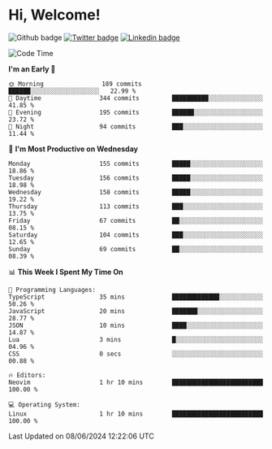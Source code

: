  # Hi, Welcome!
  ![Github badge](https://img.shields.io/github/followers/kraken-afk.svg?style=social&label=Follow&maxAge=2592000)
  [![Twitter badge](https://img.shields.io/badge/-Twitter-00acee?style=flat-square&logo=Twitter&logoColor=white)](https://twitter.com/trshppl)
  [![Linkedin badge](https://img.shields.io/badge/LinkedIn-0077B5?style=flat-square&logo=linkedin&logoColor=white)](https://www.linkedin.com/in/noveanrer)
<!--START_SECTION:waka-->
![Code Time](http://img.shields.io/badge/Code%20Time-228%20hrs%2031%20mins-blue)

**I'm an Early 🐤** 

```text
🌞 Morning                189 commits         ██████░░░░░░░░░░░░░░░░░░░   22.99 % 
🌆 Daytime                344 commits         ██████████░░░░░░░░░░░░░░░   41.85 % 
🌃 Evening                195 commits         ██████░░░░░░░░░░░░░░░░░░░   23.72 % 
🌙 Night                  94 commits          ███░░░░░░░░░░░░░░░░░░░░░░   11.44 % 
```
📅 **I'm Most Productive on Wednesday** 

```text
Monday                   155 commits         █████░░░░░░░░░░░░░░░░░░░░   18.86 % 
Tuesday                  156 commits         █████░░░░░░░░░░░░░░░░░░░░   18.98 % 
Wednesday                158 commits         █████░░░░░░░░░░░░░░░░░░░░   19.22 % 
Thursday                 113 commits         ███░░░░░░░░░░░░░░░░░░░░░░   13.75 % 
Friday                   67 commits          ██░░░░░░░░░░░░░░░░░░░░░░░   08.15 % 
Saturday                 104 commits         ███░░░░░░░░░░░░░░░░░░░░░░   12.65 % 
Sunday                   69 commits          ██░░░░░░░░░░░░░░░░░░░░░░░   08.39 % 
```


📊 **This Week I Spent My Time On** 

```text
💬 Programming Languages: 
TypeScript               35 mins             █████████████░░░░░░░░░░░░   50.26 % 
JavaScript               20 mins             ███████░░░░░░░░░░░░░░░░░░   28.77 % 
JSON                     10 mins             ████░░░░░░░░░░░░░░░░░░░░░   14.87 % 
Lua                      3 mins              █░░░░░░░░░░░░░░░░░░░░░░░░   04.96 % 
CSS                      0 secs              ░░░░░░░░░░░░░░░░░░░░░░░░░   00.88 % 

🔥 Editors: 
Neovim                   1 hr 10 mins        █████████████████████████   100.00 % 

💻 Operating System: 
Linux                    1 hr 10 mins        █████████████████████████   100.00 % 
```


 Last Updated on 08/06/2024 12:22:06 UTC
<!--END_SECTION:waka-->